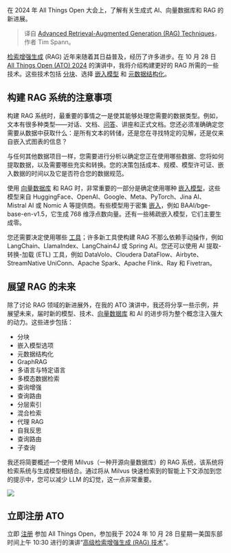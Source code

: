
<!--
title: 高级检索增强生成 (RAG) 技术
cover: https://cdn.thenewstack.io/media/2024/10/a6dbc655-advanced-rag-techniques.jpg
-->

在 2024 年 All Things Open 大会上，了解有关生成式 AI、向量数据库和 RAG 的新进展。

> 译自 [Advanced Retrieval-Augmented Generation (RAG) Techniques](https://thenewstack.io/advanced-retrieval-augmented-generation-rag-techniques/)，作者 Tim Spann。


[检索增强生成](https://zilliz.com/learn/Retrieval-Augmented-Generation?utm_source=partner&utm_medium=referral&utm_campaign=2024-09-27_blog_ato-talk-preview_tns) (RAG) 近年来随着其日益普及，经历了许多进步。在 10 月 28 日 [All Things Open (ATO) 2024](https://thenewstack.io/event/all-things-open-2024/) 的演讲中，我将介绍构建更好的 RAG 所需的一些技术。这些技术包括 [分块](https://zilliz.com/learn/guide-to-chunking-strategies-for-rag?utm_source=partner&utm_medium=referral&utm_campaign=2024-09-27_blog_ato-talk-preview_tns)、选择 [嵌入模型](https://zilliz.com/blog/choosing-the-right-embedding-model-for-your-data?utm_source=partner&utm_medium=referral&utm_campaign=2024-09-27_blog_ato-talk-preview_tns) 和 [元数据结构化](https://zilliz.com/blog/metadata-filtering-hybrid-search-or-agent-in-rag-applications?utm_source=partner&utm_medium=referral&utm_campaign=2024-09-27_blog_ato-talk-preview_tns)。

## 构建 RAG 系统的注意事项

构建 RAG 系统时，最重要的事情之一是使其能够处理您需要的数据类型。例如，文本有很多种类型——对话、文档、[问答](https://thenewstack.io/build-an-ai-powered-question-answering-application)、讲座和正式文档。您还必须准确确定您需要从数据中获取什么：是所有文本的转储，还是您在寻找特定的见解，还是仅来自嵌入式图表的信息？

与任何其他数据项目一样，您需要进行分析以确定您正在使用哪些数据、您将如何提取数据，以及需要哪些充实和转换。您的决策包括成本、规模、模型许可证、嵌入数据的时间以及它是否符合您的数据规范。

使用 [向量数据库](https://zilliz.com/learn/what-is-vector-database?utm_source=partner&utm_medium=referral&utm_campaign=2024-09-27_blog_ato-talk-preview_tns) 和 RAG 时，非常重要的一部分是确定使用哪种 [嵌入模型](https://thenewstack.io/vector-embeddings-explained-a-beginners-guide-to-powerful-ai)，这些模型来自 HuggingFace、OpenAI、Google、Meta、PyTorch、Jina AI、Mistral AI 或 Nomic A 等提供商。有些模型用于密集 [嵌入](https://milvus.io/docs/embeddings.md?utm_source=partner&utm_medium=referral&utm_campaign=2024-09-27_blog_ato-talk-preview_tns)，例如 BAAI/bge-base-en-v1.5，它生成 768 维浮点数向量。还有一些稀疏嵌入模型，它们主要生成零。

您还需要决定使用哪些 [工具](https://zilliz.com/product/integrations)；许多新工具使构建 RAG 不那么依赖手动操作，例如 LangChain、LlamaIndex、LangChain4J 或 Spring AI。您还可以使用 AI 提取-转换-加载 (ETL) 工具，例如 DataVolo、Cloudera DataFlow、Airbyte、StreamNative UniConn、Apache Spark、Apache Flink、Ray 和 Fivetran。

## 展望 RAG 的未来

除了讨论 RAG 领域的新进展外，在我的 ATO 演讲中，我还将分享一些示例，并展望未来，届时新的模型、技术、[向量数据库](https://thenewstack.io/scaling-databases-to-meet-enterprise-genai-demands) 和 AI 的进步将为整个概念注入强大的动力。这些进步包括：

- 分块
- 嵌入模型选项
- 元数据结构化
- GraphRAG
- 多语言与特定语言
- 多模态数据检索
- 查询增强
- 查询路由
- 分层索引
- 混合检索
- 代理 RAG
- 自我反思
- 查询路由
- 子查询

我还将简要概述一个使用 Milvus（一种开源向量数据库）的 RAG 系统，该系统将检索系统与生成模型相结合。通过将从 Milvus 快速检索到的智能上下文添加到您的提示中，您可以减少 LLM 的幻觉，这一点非常重要。

![](https://cdn.thenewstack.io/media/2024/10/f46d3551-vector-similarity-search.png)


## 立即注册 ATO

立即 [注册](http://www.eventbrite.com/e/916649672847/?discount=NEWS20) 参加 All Things Open，参加我于 2024 年 10 月 28 日星期一美国东部时间上午 10:30 进行的演讲“[高级检索增强生成 (RAG) 技术](https://2024.allthingsopen.org/sessions/advanced-retrieval-augmented-generation-rag-techniques)”。

